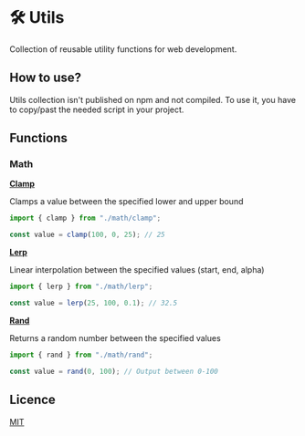 # 🛠 Utils
Collection of reusable utility functions for web development.

## How to use?

Utils collection isn't published on npm and not compiled.
To use it, you have to copy/past the needed script in your project.

## Functions

### Math

**[Clamp](https://github.com/theoplawinski/utils/blob/main/math/clamp.ts)**

Clamps a value between the specified lower and upper bound

```javascript
import { clamp } from "./math/clamp";

const value = clamp(100, 0, 25); // 25
```

**[Lerp](https://github.com/theoplawinski/utils/blob/main/math/lerp.ts)**

Linear interpolation between the specified values (start, end, alpha)

```javascript
import { lerp } from "./math/lerp";

const value = lerp(25, 100, 0.1); // 32.5
```

**[Rand](https://github.com/theoplawinski/utils/blob/main/math/rand.ts)**

Returns a random number between the specified values

```javascript
import { rand } from "./math/rand";

const value = rand(0, 100); // Output between 0-100
```

## Licence

[MIT](LICENSE)
